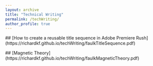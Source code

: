 ```yaml
---
layout: archive
title: "Technical Writing"
permalink: /techWriting/
author_profile: true
---
```

<p> </p>
<p> </p>
## [How to create a reusable title sequence in Adobe Premiere Rush](https://richardkf.github.io/techWriting/faulkTitleSequence.pdf)
<p> </p>
<p> </p>
## [Magnetic Theory](https://richardkf.github.io/techWriting/faulkMagneticTheory.pdf)